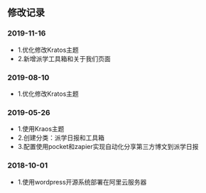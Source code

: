 ## 修改记录

### 2019-11-16
- 1.优化修改Kratos主题 
- 2.新增派学工具箱和关于我们页面 

### 2019-08-10
- 1.优化修改Kratos主题 

### 2019-05-26
- 1.使用Kraos主题 
- 2.创建分类：派学日报和工具箱 
- 3.配置使用pocket和zapier实现自动化分享第三方博文到派学日报 

### 2018-10-01
- 1.使用wordpress开源系统部署在阿里云服务器
